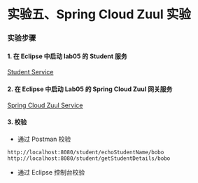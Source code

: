 # 实验五、Spring Cloud Zuul 实验

### 实验步骤

#### 1. 在 Eclipse 中启动 lab05 的 Student 服务

[Student Service](https://github.com/spring2go/zuul_lab/tree/master/lab05/student-service)

#### 2. 在 Eclipse 中启动 Lab05 的 Spring Cloud Zuul 网关服务

[Spring Cloud Zuul Service](https://github.com/spring2go/zuul_lab/tree/master/lab05/zuul_gateway)

#### 3. 校验

- 通过 Postman 校验

```
http://localhost:8080/student/echoStudentName/bobo
http://localhost:8080/student/getStudentDetails/bobo
```

- 通过 Eclipse 控制台校验
